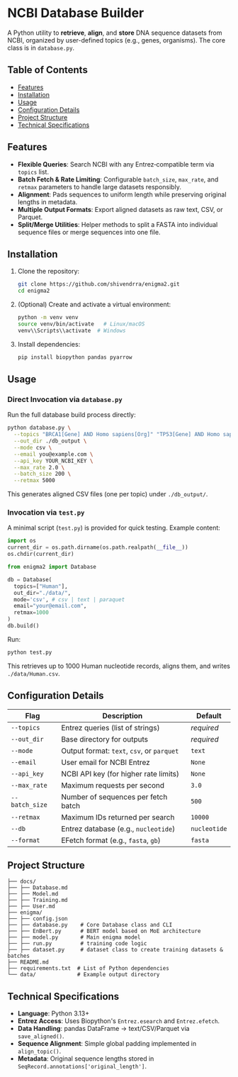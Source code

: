 # NCBI Database Builder

A Python utility to **retrieve**, **align**, and **store** DNA sequence datasets from NCBI, organized by user-defined topics (e.g., genes, organisms). The core class is in `database.py`.

## Table of Contents

* [Features](#features)
* [Installation](#installation)
* [Usage](#usage)
* [Configuration Details](#configuration-details)
* [Project Structure](#project-structure)
* [Technical Specifications](#technical-specifications)

## Features

* **Flexible Queries**: Search NCBI with any Entrez‐compatible term via `topics` list.
* **Batch Fetch & Rate Limiting**: Configurable `batch_size`, `max_rate`, and `retmax` parameters to handle large datasets responsibly.
* **Alignment**: Pads sequences to uniform length while preserving original lengths in metadata.
* **Multiple Output Formats**: Export aligned datasets as raw text, CSV, or Parquet.
* **Split/Merge Utilities**: Helper methods to split a FASTA into individual sequence files or merge sequences into one file.

## Installation

1. Clone the repository:

   ```bash
   git clone https://github.com/shivendrra/enigma2.git
   cd enigma2
   ```

2. (Optional) Create and activate a virtual environment:

   ```bash
   python -m venv venv
   source venv/bin/activate   # Linux/macOS
   venv\\Scripts\\activate  # Windows
   ```

3. Install dependencies:

   ```bash
   pip install biopython pandas pyarrow
   ```

## Usage

### Direct Invocation via `database.py`

Run the full database build process directly:

```bash
python database.py \
  --topics "BRCA1[Gene] AND Homo sapiens[Org]" "TP53[Gene] AND Homo sapiens[Org]" \
  --out_dir ./db_output \
  --mode csv \
  --email you@example.com \
  --api_key YOUR_NCBI_KEY \
  --max_rate 2.0 \
  --batch_size 200 \
  --retmax 5000
```

This generates aligned CSV files (one per topic) under `./db_output/`.

### Invocation via `test.py`

A minimal script (`test.py`) is provided for quick testing. Example content:

```python
import os
current_dir = os.path.dirname(os.path.realpath(__file__))
os.chdir(current_dir)

from enigma2 import Database

db = Database(
  topics=["Human"],
  out_dir="./data/",
  mode='csv', # csv | text | paraquet
  email="your@email.com",
  retmax=1000
)
db.build()
```

Run:

```bash
python test.py
```

This retrieves up to 1000 Human nucleotide records, aligns them, and writes `./data/Human.csv`.

## Configuration Details

| Flag           | Description                                | Default      |
| -------------- | ------------------------------------------ | ------------ |
| `--topics`     | Entrez queries (list of strings)           | *required*   |
| `--out_dir`    | Base directory for outputs                 | *required*   |
| `--mode`       | Output format: `text`, `csv`, or `parquet` | `text`       |
| `--email`      | User email for NCBI Entrez                 | `None`       |
| `--api_key`    | NCBI API key (for higher rate limits)      | `None`       |
| `--max_rate`   | Maximum requests per second                | `3.0`        |
| `--batch_size` | Number of sequences per fetch batch        | `500`        |
| `--retmax`     | Maximum IDs returned per search            | `10000`      |
| `--db`         | Entrez database (e.g., `nucleotide`)       | `nucleotide` |
| `--format`     | EFetch format (e.g., `fasta`, `gb`)        | `fasta`      |

## Project Structure

```text
├── docs/
├── ├── Database.md
├── ├── Model.md
├── ├── Training.md
├── ├── User.md
├── enigma/
├── ├── config.json
├── ├── database.py    # Core Database class and CLI
├── ├── EnBert.py      # BERT model based on MoE architecture
├── ├── model.py       # Main enigma model
├── ├── run.py         # training code logic
├── ├── dataset.py     # dataset class to create training datasets & batches
├── README.md
├── requirements.txt  # List of Python dependencies
└── data/             # Example output directory
```

## Technical Specifications

* **Language**: Python 3.13+
* **Entrez Access**: Uses Biopython's `Entrez.esearch` and `Entrez.efetch`.
* **Data Handling**: pandas DataFrame → text/CSV/Parquet via `save_aligned()`.
* **Sequence Alignment**: Simple global padding implemented in `align_topic()`.
* **Metadata**: Original sequence lengths stored in `SeqRecord.annotations['original_length']`.
